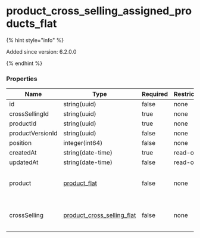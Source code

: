 
# product_cross_selling_assigned_products_flat

{% hint style="info" %}

Added since version: 6.2.0.0

{% endhint %}

### Properties

|Name|Type|Required|Restrictions|Description|
|---|---|---|---|---|
|id|string(uuid)|false|none|none|
|crossSellingId|string(uuid)|true|none|none|
|productId|string(uuid)|true|none|none|
|productVersionId|string(uuid)|false|none|none|
|position|integer(int64)|false|none|none|
|createdAt|string(date-time)|true|read-only|none|
|updatedAt|string(date-time)|false|read-only|none|
|product|[product_flat](/schema/product_flat.md)|false|none|Added since version: 6.0.0.0|
|crossSelling|[product_cross_selling_flat](/schema/product_cross_selling_flat.md)|false|none|Added since version: 6.1.0.0|
